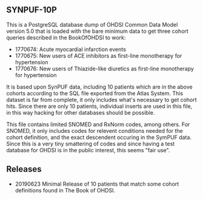 ## SYNPUF-10P 

This is a PostgreSQL database dump of OHDSI Common Data Model
version 5.0 that is loaded with the bare minimum data to get
three cohort queries described in the BookOfOHDSI to work:

* 1770674: Acute myocardial infarction events
* 1770675: New users of ACE inhibitors as first-line monotherapy for hypertension
* 1770676: New users of Thiazide-like diuretics as first-line monotherapy for hypertension

It is based upon SynPUF data, including 10 patients which are
in the above cohorts according to the SQL file exported from 
the Atlas System. This dataset is far from complete, it only
includes what's necessary to get cohort hits. Since there are
only 10 patients, individual inserts are used in this file,
in this way hacking for other databases should be possible.

This file contains limited SNOMED and RxNorm codes, among
others. For SNOMED, it only includes codes for relevent 
conditions needed for the cohort definition, and the exact
descendent occuring in the SymPUF data. Since this is a very
tiny smattering of codes and since having a test database
for OHDSI is in the public interest, this seems "fair use".

## Releases

* 20190623 Minimal Release of 10 patients that match some
  cohort definitions found in The Book of OHDSI.

